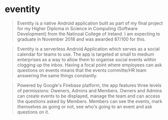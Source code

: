 # eventity

> Eventity is a native Android application built as part of my final project for my Higher Diploma in Science in Computing (Software Development) from the Natinoal College of Ireland. I am expecting to graduate in November 2018 and was awarded 87/100 for this.

> Eventity is a serverless Android Application which serves as a social calendar for teams to use. The app is targeted at small to medium enterprises as a way to allow them to organise social events within clogging up the inbox. Having a focal point where employees can ask questions on events means that the events committe/HR team answering the same things constantly. 

>Powered by Google's Firebase platform, the app features three levels of permissions: Oweners, Admins and Members. Owners and Admins can create events to be displayed, manage the team and can access the questions asked by Members. Members can see the events, mark themselves as going or not, see who's going to an event and ask questions on it.
